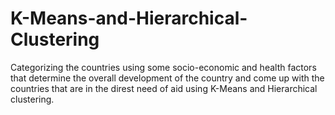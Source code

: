 # K-Means-and-Hierarchical-Clustering
Categorizing the countries using some socio-economic and health factors that determine the overall development of the country and come up with the countries that are in the direst need of aid using K-Means and Hierarchical clustering.
